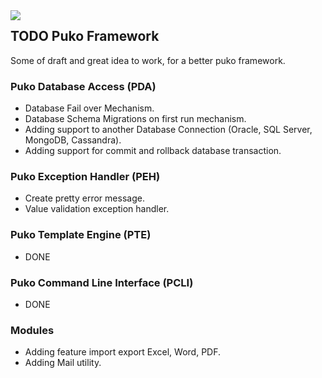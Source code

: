 <img align="left" src="https://4.bp.blogspot.com/-5-ZTEcgqYU4/Wy_GAT3k3qI/AAAAAAAAFhw/X0n1kq0QrckmTf009xWUU_kseNZJWQScgCLcBGAs/s1600/puko-material-50.png">

## TODO Puko Framework

Some of draft and great idea to work, for a better puko framework.

### Puko Database Access (PDA)
* Database Fail over Mechanism.
* Database Schema Migrations on first run mechanism.
* Adding support to another Database Connection (Oracle, SQL Server, MongoDB, Cassandra).
* Adding support for commit and rollback database transaction.

### Puko Exception Handler (PEH)
* Create pretty error message.
* Value validation exception handler.

### Puko Template Engine (PTE)
* DONE

### Puko Command Line Interface (PCLI)
* DONE

### Modules
* Adding feature import export Excel, Word, PDF.
* Adding Mail utility.